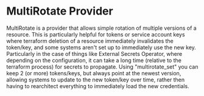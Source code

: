# MultiRotate Provider

MultiRotate is a provider that allows simple rotation of multiple versions of a resource.
This is particularly helpful for tokens or service account keys where terraform deletion of a resource immediately invalidates the token/key, and some systems aren't set up to immediately use the new key.
Particularly in the case of things like External Secrets Operator, where depending on the configuration, it can take a long time (relative to the terraform process) for secrets to propagate.
Using "multirotate_set" you can keep 2 (or more) tokens/keys, but always point at the newest version, allowing systems to update to the new token/key over time, rather then having to rearchitect everything to immediately load the new credentials.
